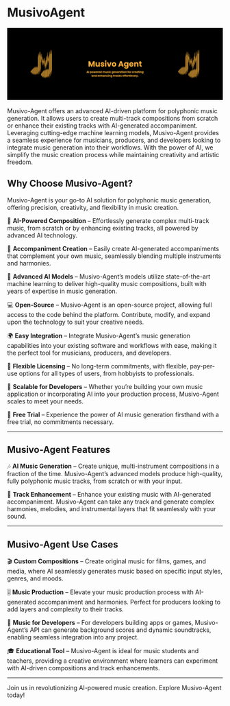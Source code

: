 # MusivoAgent

![Alt text](https://raw.githubusercontent.com/MusivoAgent/.github/refs/heads/main/profile/banner.webp)

Musivo-Agent offers an advanced AI-driven platform for polyphonic music generation. It allows users to create multi-track compositions from scratch or enhance their existing tracks with AI-generated accompaniment. Leveraging cutting-edge machine learning models, Musivo-Agent provides a seamless experience for musicians, producers, and developers looking to integrate music generation into their workflows. With the power of AI, we simplify the music creation process while maintaining creativity and artistic freedom.

## Why Choose Musivo-Agent?

Musivo-Agent is your go-to AI solution for polyphonic music generation, offering precision, creativity, and flexibility in music creation.

🎼 **AI-Powered Composition** – Effortlessly generate complex multi-track music, from scratch or by enhancing existing tracks, all powered by advanced AI technology.

🎵 **Accompaniment Creation** – Easily create AI-generated accompaniments that complement your own music, seamlessly blending multiple instruments and harmonies.

🧠 **Advanced AI Models** – Musivo-Agent’s models utilize state-of-the-art machine learning to deliver high-quality music compositions, built with years of expertise in music generation.

💻 **Open-Source** – Musivo-Agent is an open-source project, allowing full access to the code behind the platform. Contribute, modify, and expand upon the technology to suit your creative needs.

🌍 **Easy Integration** – Integrate Musivo-Agent’s music generation capabilities into your existing software and workflows with ease, making it the perfect tool for musicians, producers, and developers.

🔧 **Flexible Licensing** – No long-term commitments, with flexible, pay-per-use options for all types of users, from hobbyists to professionals.

🚀 **Scalable for Developers** – Whether you’re building your own music application or incorporating AI into your production process, Musivo-Agent scales to meet your needs.

🎁 **Free Trial** – Experience the power of AI music generation firsthand with a free trial, no commitments necessary.

---

## Musivo-Agent Features

🎶 **AI Music Generation** – Create unique, multi-instrument compositions in a fraction of the time. Musivo-Agent’s advanced models produce high-quality, fully polyphonic music tracks, from scratch or with your input.

🎼 **Track Enhancement** – Enhance your existing music with AI-generated accompaniment. Musivo-Agent can take any track and generate complex harmonies, melodies, and instrumental layers that fit seamlessly with your sound.

---

## Musivo-Agent Use Cases

🎬 **Custom Compositions** – Create original music for films, games, and media, where AI seamlessly generates music based on specific input styles, genres, and moods.

🎚️ **Music Production** – Elevate your music production process with AI-generated accompaniment and harmonies. Perfect for producers looking to add layers and complexity to their tracks.

📱 **Music for Developers** – For developers building apps or games, Musivo-Agent’s API can generate background scores and dynamic soundtracks, enabling seamless integration into any project.

🎓 **Educational Tool** – Musivo-Agent is ideal for music students and teachers, providing a creative environment where learners can experiment with AI-driven compositions and track enhancements.

---

Join us in revolutionizing AI-powered music creation. Explore Musivo-Agent today!
